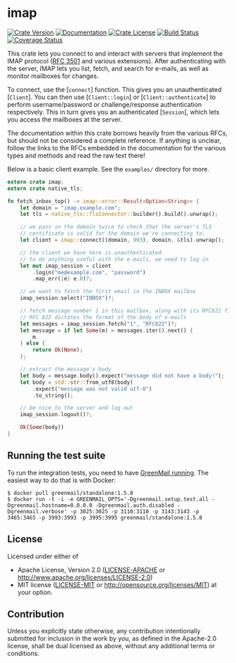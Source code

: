 <!-- this file uses https://github.com/livioribeiro/cargo-readme -->
<!-- do not manually edit README.md, instead edit README.tpl or src/lib.rs -->

# imap

[![Crate Version](https://img.shields.io/crates/v/imap.svg)](https://crates.io/crates/imap)
[![Documentation](https://docs.rs/imap/badge.svg)](https://docs.rs/imap/)
[![Crate License](https://img.shields.io/crates/l/imap.svg)](https://crates.io/crates/imap)
[![Build Status](https://travis-ci.org/jonhoo/rust-imap.svg)](https://travis-ci.org/jonhoo/rust-imap)
[![Coverage Status](https://codecov.io/gh/jonhoo/rust-imap/branch/master/graph/badge.svg)](https://codecov.io/gh/jonhoo/rust-imap)

This crate lets you connect to and interact with servers that implement the IMAP protocol ([RFC
3501](https://tools.ietf.org/html/rfc3501) and various extensions). After authenticating with
the server, IMAP lets you list, fetch, and search for e-mails, as well as monitor mailboxes for
changes.

To connect, use the [`connect`] function. This gives you an unauthenticated [`Client`]. You can
then use [`Client::login`] or [`Client::authenticate`] to perform username/password or
challenge/response authentication respectively. This in turn gives you an authenticated
[`Session`], which lets you access the mailboxes at the server.

The documentation within this crate borrows heavily from the various RFCs, but should not be
considered a complete reference. If anything is unclear, follow the links to the RFCs embedded
in the documentation for the various types and methods and read the raw text there!

Below is a basic client example. See the `examples/` directory for more.

```rust
extern crate imap;
extern crate native_tls;

fn fetch_inbox_top() -> imap::error::Result<Option<String>> {
    let domain = "imap.example.com";
    let tls = native_tls::TlsConnector::builder().build().unwrap();

    // we pass in the domain twice to check that the server's TLS
    // certificate is valid for the domain we're connecting to.
    let client = imap::connect((domain, 993), domain, &tls).unwrap();

    // the client we have here is unauthenticated.
    // to do anything useful with the e-mails, we need to log in
    let mut imap_session = client
        .login("me@example.com", "password")
        .map_err(|e| e.0)?;

    // we want to fetch the first email in the INBOX mailbox
    imap_session.select("INBOX")?;

    // fetch message number 1 in this mailbox, along with its RFC822 field.
    // RFC 822 dictates the format of the body of e-mails
    let messages = imap_session.fetch("1", "RFC822")?;
    let message = if let Some(m) = messages.iter().next() {
        m
    } else {
        return Ok(None);
    };

    // extract the message's body
    let body = message.body().expect("message did not have a body!");
    let body = std::str::from_utf8(body)
        .expect("message was not valid utf-8")
        .to_string();

    // be nice to the server and log out
    imap_session.logout()?;

    Ok(Some(body))
}
```

## Running the test suite

To run the integration tests, you need to have [GreenMail
running](http://www.icegreen.com/greenmail/#deploy_docker_standalone). The
easiest way to do that is with Docker:

```console
$ docker pull greenmail/standalone:1.5.8
$ docker run -t -i -e GREENMAIL_OPTS='-Dgreenmail.setup.test.all -Dgreenmail.hostname=0.0.0.0 -Dgreenmail.auth.disabled -Dgreenmail.verbose' -p 3025:3025 -p 3110:3110 -p 3143:3143 -p 3465:3465 -p 3993:3993 -p 3995:3995 greenmail/standalone:1.5.8
```

## License

Licensed under either of
 * Apache License, Version 2.0 ([LICENSE-APACHE](LICENSE-APACHE) or http://www.apache.org/licenses/LICENSE-2.0)
 * MIT license ([LICENSE-MIT](LICENSE-MIT) or http://opensource.org/licenses/MIT)
at your option.

## Contribution

Unless you explicitly state otherwise, any contribution intentionally submitted
for inclusion in the work by you, as defined in the Apache-2.0 license, shall
be dual licensed as above, without any additional terms or conditions.
